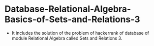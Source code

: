 # Database-Relational-Algebra-Basics-of-Sets-and-Relations-3
- It includes the solution of the problem of hackerrank of database of module Relational Algebra called Sets and Relations 3.
